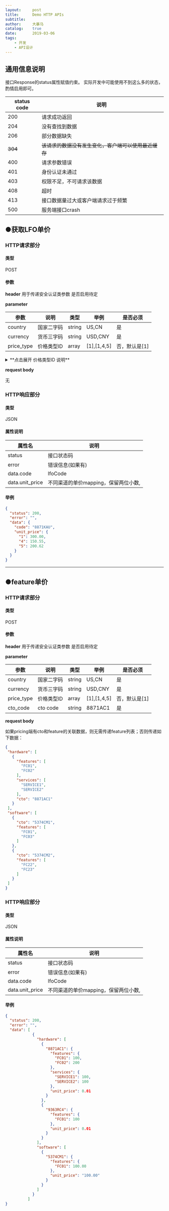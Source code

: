 ```yaml
---
layout:     post
title:      Demo HTTP APIs
subtitle:   
author:     大暴马
catalog: 	true
date:       2019-03-06
tags:
    - 开发
    - API设计
---
```

## 通用信息说明
接口Response的status属性赋值约束。
实际开发中可能使用不到这么多的状态，酌情启用即可。

 status code|说明
 ----|----
 200|请求成功返回
 204|没有查找到数据
 206|部分数据缺失
 ~~304~~|~~该请求的数据没有发生变化，客户端可以使用最近缓存~~
 400|请求参数错误
 401|身份认证未通过
 403|权限不足，不可请求该数据
 408|超时
 413|接口数据量过大或客户端请求过于频繁
 500|服务端接口crash

## ●获取LFO单价

### HTTP请求部分
#### 类型 
POST
#### 参数
**header**  用于传递安全认证类参数
是否启用待定

**parameter**

 参数|说明|类型|举例|是否必须
 ----|----|----|----|----
 country|国家二字码|string|US,CN|是
 currency|货币三字码|string|USD,CNY|是
 price_type|价格类型ID|array|[1],[1,4,5]|否，默认是[1]

<details>
<summary>**点击展开 价格类型ID 说明**</summary>

1->list price<br>
2->T1 Channel price<br>
3->T2 Channel price<br>
4->China BP store price<br>
5->China SALES store price<br>
6->China JV_BP store price<br>
7->China JV_SALES store price<br>

</details>


**request body**

 无

### HTTP响应部分
#### 类型
JSON
#### 属性说明

 属性名|说明
 ----|----
 status|接口状态码
 error|错误信息(如果有)
 data.code|lfoCode
 data.unit_price|不同渠道的单价mapping，保留两位小数,

#### 举例
```json
{
  "status": 200,
  "error": "",
  "data": {
    "code": "8871KAU",
    "unit_price": {
      "1": 300.00,
      "4": 150.55,
      "5": 200.62
    }
  }
}
```

___

## ●feature单价

### HTTP请求部分
#### 类型 
POST
#### 参数
**header**  用于传递安全认证类参数
是否启用待定

**parameter**

 参数|说明|类型|举例|是否必须
 ----|----|----|----|----
 country|国家二字码|string|US,CN|是
 currency|货币三字码|string|USD,CNY|是
 price_type|价格类型ID|array|[1],[1,4,5]|否，默认是[1]
 cto_code|cto code|string|8871AC1|是


**request body**

 如果pricing端有cto和feature的关联数据，则无需传递feature列表；否则传递如下数据：
 ```json
{
  "hardware": [
    {
      "features": [
        "FC01",
        "FC02"
      ],
      "services": [
        "SERVICE1",
        "SERVICE2"
      ],
      "cto": "8871AC1"
    }
  ],
  "software": [
    {
      "cto": "5374CM1",
      "features": [
        "FC01",
        "FC03"
      ]
    },
    {
      "cto": "5374CM2",
      "features": [
        "FC22",
        "FC23"
      ]
    }
  ]
}
 ```

### HTTP响应部分
#### 类型
JSON
#### 属性说明

 属性名|说明
 ----|----
 status|接口状态码
 error|错误信息(如果有)
 data.code|lfoCode
 data.unit_price|不同渠道的单价mapping，保留两位小数,

#### 举例
```json
{
  "status": 200,
  "error": "",
  "data": [
            {
              "hardware": [
                {
                  "8871AC1": {
                    "features": {
                      "FC01": 100,
                      "FC02": 200
                    },
                    "services": {
                      "SERVICE1": 100,
                      "SERVICE2": 100
                    },
                    "unit_price": 0.01
                  }
                },
                {
                  "9363RC4": {
                    "features": {
                      "FC01": 100
                    },
                    "unit_price": 0.01
                  }
                }
              ],
              "software": [
                {
                  "5374CM1": {
                    "features": {
                      "FC01": 100.00
                    },
                    "unit_price": "100.00"
                  }
                }
              ]
            }
          ]
}
```
